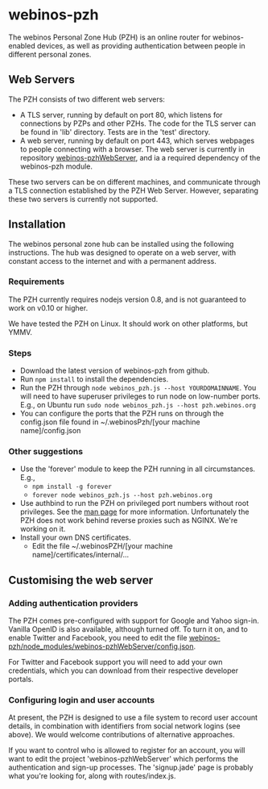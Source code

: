 webinos-pzh
===========

The webinos Personal Zone Hub (PZH) is an online router for webinos-enabled devices, as well as providing 
authentication between people in different personal zones.

## Web Servers

The PZH consists of two different web servers:

* A TLS server, running by default on port 80, which listens for connections by PZPs and other PZHs.  The code for the TLS server can be found in 'lib' directory.  Tests are in the 'test' directory.
* A web server, running by default on port 443, which serves webpages to people connecting with a browser.  The web server is currently in repository [webinos-pzhWebServer](https://github.com/webinos/webinos-pzhWebServer), and ia a required dependency of the webinos-pzh
module.

These two servers can be on different machines, and communicate through a TLS connection 
established by the PZH Web Server.  However, separating these two servers is currently not supported.

## Installation

The webinos personal zone hub can be installed using the following instructions.  The hub was designed to operate on a web server, with constant access to the internet and with a permanent address.

### Requirements

The PZH currently requires nodejs version 0.8, and is not guaranteed to work on v0.10 or higher.

We have tested the PZH on Linux.  It should work on other platforms, but YMMV.

### Steps

* Download the latest version of webinos-pzh from github.
* Run `npm install` to install the dependencies.
* Run the PZH through `node webinos_pzh.js --host YOURDOMAINNAME`.  You will need to have superuser privileges to run node on low-number ports.  E.g., on Ubuntu run `sudo node webinos_pzh.js --host pzh.webinos.org`
* You can configure the ports that the PZH runs on through the config.json file found in ~/.webinosPzh/[your machine name]/config.json

### Other suggestions

* Use the 'forever' module to keep the PZH running in all circumstances.  E.g., 
   * `npm install -g forever`
   * `forever node webinos_pzh.js --host pzh.webinos.org`
* Use authbind to run the PZH on privileged port numbers without root privileges.  See the [man page](http://manpages.ubuntu.com/manpages/hardy/man1/authbind.1.html) for more information.  Unfortunately the PZH does not work behind reverse proxies such as NGINX.  We're working on it.
* Install your own DNS certificates.
   * Edit the file ~/.webinosPZH/[your machine name]/certificates/internal/...

## Customising the web server

### Adding authentication providers

The PZH comes pre-configured with support for Google and Yahoo sign-in.  Vanilla OpenID is also available, although turned off.  To turn it on, and to enable Twitter and Facebook, you need to edit the file [webinos-pzh/node_modules/webinos-pzhWebServer/config.json](https://github.com/webinos/webinos-pzhWebServer/blob/master/config.json).  

For Twitter and Facebook support you will need to add your own credentials, which you can download from their respective developer portals.

### Configuring login and user accounts

At present, the PZH is designed to use a file system to record user account details, in combination with identifiers from social network logins (see above).  We would welcome contributions of alternative approaches.

If you want to control who is allowed to register for an account, you will want to edit the project 'webinos-pzhWebServer' which performs the authentication and sign-up processes.  The 'signup.jade' page is probably what you're looking for, along with routes/index.js.
